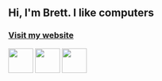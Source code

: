 ## Hi, I'm Brett. I like computers
### [Visit my website](https://blamy.dev)

<a href="https://linkedin.com/in/blamy"><img src="/BLamy/BLamy/raw/master/linkedin.svg" width="50px" height="50px" /></a>
<a href="https://github.com/blamy"><img src="/BLamy/BLamy/raw/master/github.svg" width="50px" height="50px" /></a>
<a href="https://twitter.com/brett_lamy"><img src="/BLamy/BLamy/raw/master/twitter.svg" width="50px" height="50px" /></a>
